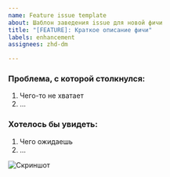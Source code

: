 ```yaml
---
name: Feature issue template
about: Шаблон заведения issue для новой фичи
title: "[FEATURE]: Краткое описание фичи"
labels: enhancement
assignees: zhd-dm

---
```


### Проблема, с которой столкнулся:
1. Чего-то не хватает
2. ...

### Хотелось бы увидеть:
1. Чего ожидаешь
2. ...

![Скриншот]()
